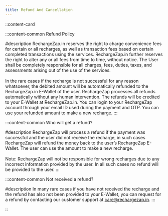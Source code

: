 ```yaml
---
title: Refund And Cancellation
---
```


::content-card

:::content-common
Refund Policy

#description
RechargeZap.in reserves the right to charge convenience fees for certain or all recharges, as well as transaction fees based on certain completed transactions using the services. RechargeZap.in further reserves the right to alter any or all fees from time to time, without notice. The User shall be completely responsible for all charges, fees, duties, taxes, and assessments arising out of the use of the services.
\
\
In the rare cases if the recharge is not successful for any reason whatsoever, the debited amount will be automatically refunded to the RechargeZap.in E-Wallet of the user. RechargeZap processes all refunds automatically without any human intervention. The refunds will be credited to your E-Wallet at RechargeZap.in. You can login to your RechargeZap account through your email ID used during the payment and OTP. You can use your refunded amount to make a new recharge.
:::

:::content-common
Who will get a refund?

#description
RechargeZap will process a refund if the payment was successful and the user did not receive the recharge, in such cases RechargeZap will refund the money back to the user’s RechargeZap E-Wallet. The user can use the amount to make a new recharge.
\
\
Note: RechargeZap will not be responsible for wrong recharges due to any incorrect information provided by the user. In all such cases no refund will be provided to the user.
:::

:::content-common
Not received a refund?

#description
In many rare cases if you have not received the recharge and the refund has also not been provided to your E-Wallet, you can request for a refund by contacting our customer support at care@rechargezap.in.
:::

::
